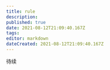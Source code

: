 ```yaml
---
title: rule
description: 
published: true
date: 2021-08-12T21:09:40.167Z
tags: 
editor: markdown
dateCreated: 2021-08-12T21:09:40.167Z
---
```


待续


